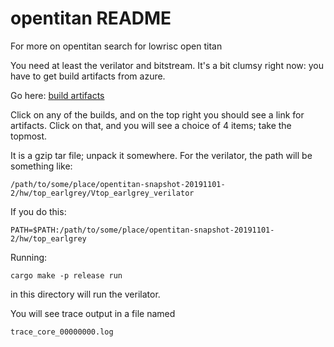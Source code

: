 opentitan README
===============

For more on opentitan search for lowrisc open titan

You need at least the verilator and bitstream. It's a bit clumsy right now: you have to get
build artifacts from azure.

Go here:
[build artifacts](https://dev.azure.com/lowrisc/opentitan/_build?definitionId=5&_a=summary)

Click on any of the builds, and on the top right you should see a link for artifacts. Click on that,
and you will see a choice of 4 items; take the topmost.

It is a gzip tar file; unpack it somewhere. For the verilator, the path will be something like:
```
/path/to/some/place/opentitan-snapshot-20191101-2/hw/top_earlgrey/Vtop_earlgrey_verilator
```

If you do this:
```
PATH=$PATH:/path/to/some/place/opentitan-snapshot-20191101-2/hw/top_earlgrey
```

Running:
```
cargo make -p release run
```
in this directory will run the verilator.

You will see trace output in a file named
```
trace_core_00000000.log
```

